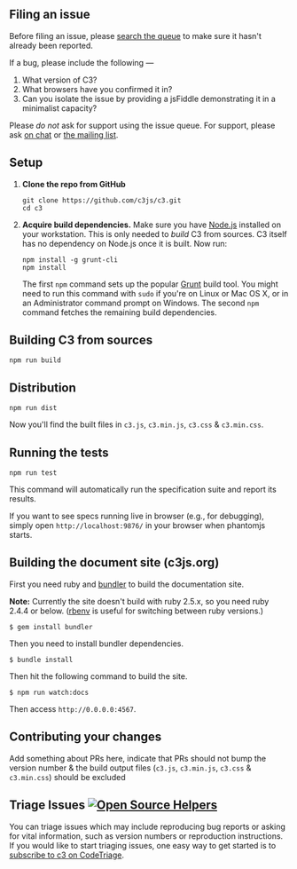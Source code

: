 ## Filing an issue

Before filing an issue, please [search the queue](https://github.com/c3js/c3/issues) to make sure it hasn't already been reported.

If a bug, please include the following —

1. What version of C3?
1. What browsers have you confirmed it in?
1. Can you isolate the issue by providing a jsFiddle demonstrating it in a minimalist capacity?

Please *do not* ask for support using the issue queue. For support, please ask [on chat](https://gitter.im/c3js/c3) or [the mailing list](groups.google.com/forum/#!forum/c3js).

## Setup
 1. **Clone the repo from GitHub**

        git clone https://github.com/c3js/c3.git
        cd c3

 2. **Acquire build dependencies.** Make sure you have [Node.js](http://nodejs.org/) installed on your workstation. This is only needed to _build_ C3 from sources. C3 itself has no dependency on Node.js once it is built. Now run:

        npm install -g grunt-cli
        npm install

    The first `npm` command sets up the popular [Grunt](http://gruntjs.com/) build tool. You might need to run this command with `sudo` if you're on Linux or Mac OS X, or in an Administrator command prompt on Windows. The second `npm` command fetches the remaining build dependencies.

## Building C3 from sources
    npm run build


## Distribution
    npm run dist

Now you'll find the built files in `c3.js`, `c3.min.js`, `c3.css` & `c3.min.css`.

## Running the tests
    npm run test

This command will automatically run the specification suite and report its results.

If you want to see specs running live in browser (e.g., for debugging), simply open `http://localhost:9876/` in your browser when phantomjs starts.

## Building the document site (c3js.org)

First you need ruby and [bundler][] to build the documentation site.

**Note:** Currently the site doesn't build with ruby 2.5.x, so you need ruby 2.4.4 or below. ([rbenv][] is useful for switching between ruby versions.)

```console
$ gem install bundler
```

Then you need to install bundler dependencies.

```console
$ bundle install
```

Then hit the following command to build the site.

```console
$ npm run watch:docs
```

Then access `http://0.0.0.0:4567`.

## Contributing your changes

Add something about PRs here, indicate that PRs should not bump the version number & the build output files (`c3.js`, `c3.min.js`, `c3.css` & `c3.min.css`) should be excluded

[bundler]: https://bundler.io
[rbenv]: https://github.com/rbenv/rbenv

## Triage Issues [![Open Source Helpers](https://www.codetriage.com/c3js/c3/badges/users.svg)](https://www.codetriage.com/c3js/c3)

You can triage issues which may include reproducing bug reports or asking for vital information, such as version numbers or reproduction instructions. If you would like to start triaging issues, one easy way to get started is to [subscribe to c3 on CodeTriage](https://www.codetriage.com/c3js/c3).

